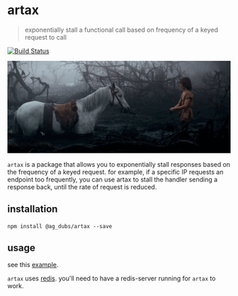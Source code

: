 # artax
> exponentially stall a functional call based on frequency of a keyed request to call

[![Build Status](https://travis-ci.org/ashleygwilliams/artax.svg?branch=master)](https://travis-ci.org/ashleygwilliams/artax)

![artax](artax.gif)

`artax` is a package that allows you to exponentially stall responses based on the frequency of a keyed
request. for example, if a specific IP requests an endpoint too frequently, you can use artax to
stall the handler sending a response back, until the rate of request is reduced.

## installation

```
npm install @ag_dubs/artax --save
```

## usage

see this [example](examples/example.js).

`artax` uses [redis](https://redis.io/). you'll need to have a redis-server running for `artax` to work.
